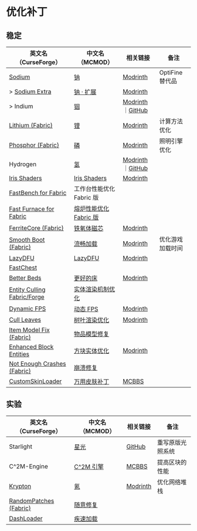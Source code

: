 # 优化补丁

## 稳定

| 英文名（CurseForge）                                                                            | 中文名（MCMOD）                                                | 相关链接                                                                                                    | 备注             |
| ----------------------------------------------------------------------------------------------- | -------------------------------------------------------------- | ----------------------------------------------------------------------------------------------------------- | ---------------- |
| [Sodium](https://www.curseforge.com/minecraft/mc-mods/sodium)                                   | [钠](https://www.mcmod.cn/class/2785.html)                     | [Modrinth](https://www.modrinth.com/mod/sodium)                                                             | OptiFine 替代品  |
| > [Sodium Extra](https://www.curseforge.com/minecraft/mc-mods/sodium-extra)                     | [钠 · 扩展](https://www.mcmod.cn/class/3701.html)              | [Modrinth](https://www.modrinth.com/mod/sodium-extra)                                                       |                  |
| > Indium                                                                                        | [铟](https://www.mcmod.cn/class/3413.html)                     | [Modrinth](https://www.modrinth.com/mod/indium)｜[GitHub](https://github.com/comp500/Indium)                |                  |
| [Lithium (Fabric)](https://www.curseforge.com/minecraft/mc-mods/lithium)                        | [锂](https://www.mcmod.cn/class/2292.html)                     | [Modrinth](https://www.modrinth.com/mod/lithium)                                                            | 计算方法优化     |
| [Phosphor (Fabric)](https://www.curseforge.com/minecraft/mc-mods/phosphor)                      | [磷](https://www.mcmod.cn/class/1766.html)                     | [Modrinth](https://www.modrinth.com/mod/phosphor)                                                           | 照明引擎优化     |
| Hydrogen                                                                                        | [氢](https://www.mcmod.cn/class/3406.html)                     | [Modrinth](https://www.modrinth.com/mod/hydrogen)｜[GitHub](https://github.com/jellysquid3/hydrogen-fabric) |                  |
| [Iris Shaders](https://www.curseforge.com/minecraft/mc-mods/irisshaders)                        | [Iris Shaders](https://www.mcmod.cn/class/3697.html)           | [Modrinth](https://www.modrinth.com/mod/iris)                                                               |                  |
| [FastBench for Fabric](https://www.curseforge.com/minecraft/mc-mods/fastbench-for-fabric)       | 工作台性能优化 Fabric 版                                       |                                                                                                             |                  |
| [Fast Furnace for Fabric](https://www.curseforge.com/minecraft/mc-mods/fast-furnace-for-fabric) | [熔炉性能优化 Fabric 版](https://www.mcmod.cn/class/3079.html) |                                                                                                             |                  |
| [FerriteCore (Fabric)](https://www.curseforge.com/minecraft/mc-mods/ferritecore-fabric)         | [铁氧体磁芯](https://www.mcmod.cn/class/3888.html)             | [Modrinth](https://www.modrinth.com/mod/ferrite-core)                                                       |                  |
| [Smooth Boot (Fabric)](https://www.curseforge.com/minecraft/mc-mods/smooth-boot)                | [流畅加载](https://www.mcmod.cn/class/3422.html)               | [Modrinth](https://www.modrinth.com/mod/smoothboot-fabric)                                                  | 优化游戏加载时间 |
| [LazyDFU](https://www.curseforge.com/minecraft/mc-mods/lazydfu)                                 | [LazyDFU](https://www.mcmod.cn/class/3407.html)                | [Modrinth](https://www.modrinth.com/mod/lazydfu)                                                            |                  |
| [FastChest](https://www.curseforge.com/minecraft/mc-mods/fastchest)                             |                                                                |                                                                                                             |                  |
| [Better Beds](https://www.curseforge.com/minecraft/mc-mods/better-beds)                         | [更好的床](https://www.mcmod.cn/class/4356.html)               | [Modrinth](https://www.modrinth.com/mod/better-beds)                                                        |                  |
| [Entity Culling Fabric/Forge](https://www.curseforge.com/minecraft/mc-mods/entityculling)       | [实体渲染机制优化](https://www.mcmod.cn/class/3629.html)       |                                                                                                             |                  |
| [Dynamic FPS](https://www.curseforge.com/minecraft/mc-mods/dynamic-fps)                         | [动态 FPS](https://www.mcmod.cn/class/3074.html)               | [Modrinth](https://www.modrinth.com/mod/dynamic-fps)                                                        |                  |
| [Cull Leaves](https://www.curseforge.com/minecraft/mc-mods/cull-leaves)                         | [树叶渲染优化](https://www.mcmod.cn/class/4414.html)           | [Modrinth](https://www.modrinth.com/mod/cull-leaves)                                                        |                  |
| [Item Model Fix (Fabric)](https://www.curseforge.com/minecraft/mc-mods/item-model-fix)          | [物品模型修复](https://www.mcmod.cn/class/3845.html)           |                                                                                                             |                  |
| [Enhanced Block Entities](https://www.curseforge.com/minecraft/mc-mods/enhanced-block-entities) | [方块实体优化](https://www.mcmod.cn/class/3632.html)           | [Modrinth](https://www.modrinth.com/mod/ebe)                                                                |                  |
| [Not Enough Crashes (Fabric)](https://www.curseforge.com/minecraft/mc-mods/not-enough-crashes)  | [崩溃修复](https://www.mcmod.cn/class/2441.html)               |                                                                                                             |                  |
| [CustomSkinLoader](https://www.curseforge.com/minecraft/mc-mods/customskinloader)               | [万用皮肤补丁](https://www.mcmod.cn/class/883.html)            | [MCBBS](https://www.mcbbs.net/thread-269807-1-1.html)                                                       |                  |

## 实验

| 英文名（CurseForge）                                                                        | 中文名（MCMOD）                                   | 相关链接                                                      | 备注             |
| ------------------------------------------------------------------------------------------- | ------------------------------------------------- | ------------------------------------------------------------- | ---------------- |
| Starlight                                                                                   | [星光](https://www.mcmod.cn/class/3303.html)      | [GitHub](https://github.com/Spottedleaf/Starlight/tree/forge) | 重写原版光照系统 |
| C^2M-Engine                                                                                 | [C^2M 引擎](https://www.mcmod.cn/class/3511.html) | [MCBBS](https://www.mcbbs.net/thread-1188136-1-1.html)        | 提高区块的性能   |
| [Krypton](https://www.curseforge.com/minecraft/mc-mods/krypton)                             | [氪](https://www.mcmod.cn/class/3399.html)        | [Modrinth](https://www.modrinth.com/mod/krypton)              | 优化网络堆栈     |
| [RandomPatches (Fabric)](https://www.curseforge.com/minecraft/mc-mods/randompatches-fabric) | [随意修复](https://www.mcmod.cn/class/2253.html)  |                                                               |                  |
| [DashLoader](https://www.curseforge.com/minecraft/mc-mods/dashloader)                       | [疾速加载](https://www.mcmod.cn/class/3841.html)  |                                                               |                  |
